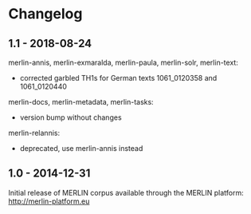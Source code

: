# Changelog

## 1.1 - 2018-08-24

merlin-annis, merlin-exmaralda, merlin-paula, merlin-solr, merlin-text:

- corrected garbled TH1s for German texts 1061_0120358 and 1061_0120440

merlin-docs, merlin-metadata, merlin-tasks:

- version bump without changes

merlin-relannis:

- deprecated, use merlin-annis instead

## 1.0 - 2014-12-31

Initial release of MERLIN corpus available through the MERLIN platform:
http://merlin-platform.eu
